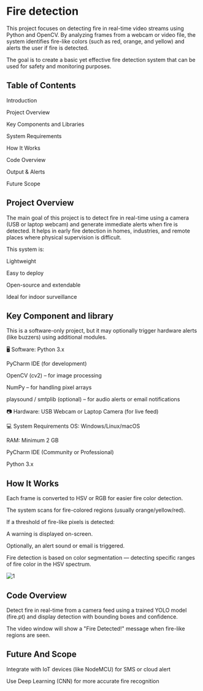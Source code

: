 
# Fire detection

This project focuses on detecting fire in real-time video streams using Python and OpenCV. By analyzing frames from a webcam or video file, the system identifies fire-like colors (such as red, orange, and yellow) and alerts the user if fire is detected.

The goal is to create a basic yet effective fire detection system that can be used for safety and monitoring purposes.


## Table of Contents

Introduction

Project Overview

Key Components and Libraries

System Requirements

How It Works

Code Overview

Output & Alerts

Future Scope


## Project Overview
The main goal of this project is to detect fire in real-time using a camera (USB or laptop webcam) and generate immediate alerts when fire is detected. It helps in early fire detection in homes, industries, and remote places where physical supervision is difficult.

This system is:

Lightweight

Easy to deploy

Open-source and extendable

Ideal for indoor surveillance




## Key Component and library
This is a software-only project, but it may optionally trigger hardware alerts (like buzzers) using additional modules.

🖥️ Software:
Python 3.x

PyCharm IDE (for development)

OpenCV (cv2) – for image processing

NumPy – for handling pixel arrays

playsound / smtplib (optional) – for audio alerts or email notifications

📷 Hardware:
USB Webcam or Laptop Camera (for live feed)

💻 System Requirements
OS: Windows/Linux/macOS

RAM: Minimum 2 GB

PyCharm IDE (Community or Professional)

Python 3.x



## How It Works
Each frame is converted to HSV or RGB for easier fire color detection.

The system scans for fire-colored regions (usually orange/yellow/red).

If a threshold of fire-like pixels is detected:

A warning is displayed on-screen.

Optionally, an alert sound or email is triggered.

Fire detection is based on color segmentation — detecting specific ranges of fire color in the HSV spectrum.

![1](https://github.com/user-attachments/assets/61f60126-a782-4e08-8fd2-7d2c1d5edb37)




## Code Overview

Detect fire in real-time from a camera feed using a trained YOLO model (fire.pt) and display detection with bounding boxes and confidence.

The video window will show a "Fire Detected!" message when fire-like regions are seen.


## Future And Scope
Integrate with IoT devices (like NodeMCU) for SMS or cloud alert

Use Deep Learning (CNN) for more accurate fire recognition



